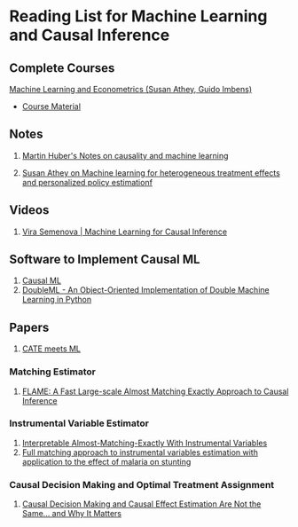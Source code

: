 # Reading List for Machine Learning and Causal Inference 

## Complete Courses

[Machine Learning and Econometrics (Susan Athey, Guido Imbens)](https://www.aeaweb.org/conference/cont-ed/2018-webcasts)
  
  + [Course Material](https://drive.google.com/drive/folders/1SEEOMluxBcSAb_tsDYgcLFtOQaeWtkLp)

## Notes

1. [Martin Huber's Notes on causality and machine learning](https://drive.switch.ch/index.php/s/tNhKQmkGB48bjfz/download#page59)

2. [Susan Athey on Machine learning for
heterogeneous treatment effects and personalized policy
estimationf](http://nasmes.dss.ucdavis.edu/uploads/5/6/8/7/56877229/uc_lec.pdf) 

## Videos 

1.  [Vira Semenova | Machine Learning for Causal Inference](https://www.youtube.com/watch?v=9-MTbsGvX1U)


## Software to Implement Causal ML

1. [Causal ML](https://causalml.readthedocs.io/en/latest/about.html)
1. [DoubleML - An Object-Oriented Implementation of Double Machine Learning in Python](https://www.jmlr.org/papers/volume23/21-0862/21-0862.pdf)

## Papers

1. [CATE meets ML](https://link.springer.com/article/10.1007/s42521-021-00033-7)


### Matching Estimator

1. [FLAME: A Fast Large-scale Almost Matching Exactly
Approach to Causal Inference](https://www.jmlr.org/papers/volume22/19-853/19-853.pdf)

### Instrumental Variable Estimator

1. [Interpretable Almost-Matching-Exactly With Instrumental Variables](https://arxiv.org/pdf/1906.11658.pdf)
1. [Full matching approach to instrumental variables estimation with application to the effect of malaria on stunting](https://projecteuclid.org/journals/annals-of-applied-statistics/volume-10/issue-1/Full-matching-approach-to-instrumental-variables-estimation-with-application-to/10.1214/15-AOAS894.full)


### Causal Decision Making and Optimal Treatment Assignment

1. [Causal Decision Making and Causal Effect Estimation Are Not the Same... and Why It Matters](https://arxiv.org/pdf/2104.04103.pdf)